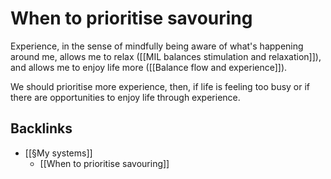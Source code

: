 # When to prioritise savouring
Experience, in the sense of mindfully being aware of what's happening around me, allows me to relax ([[MIL balances stimulation and relaxation]]), and allows me to enjoy life more ([[Balance flow and experience]]). 

We should prioritise more experience, then, if life is feeling too busy or if there are opportunities to enjoy life through experience.

## Backlinks
* [[§My systems]]
	* [[When to prioritise savouring]]

<!-- #p2 -->

<!-- {BearID:70ECD1A7-C1E5-4604-A4FD-F7D5F2328901-968-0000056A91922853} -->

